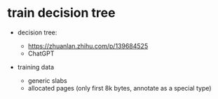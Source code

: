 # train decision tree

- decision tree:
    - https://zhuanlan.zhihu.com/p/139684525
    - ChatGPT


- training data
    - generic slabs
    - allocated pages (only first 8k bytes, annotate as a special type)